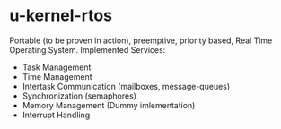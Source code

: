 # u-kernel-rtos

Portable (to be proven in action), preemptive, priority based, Real Time Operating System. Implemented Services:

- Task Management
- Time Management
- Intertask Communication (mailboxes, message-queues)
- Synchronization (semaphores)
- Memory Management (Dummy imlementation)
- Interrupt Handling
